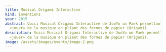 ```yaml
---
title: Musical Origami Interactive
kind: inventions
year: 2015
abstract: Voici Musical Origami Interactive de JooYo un Paek permettant de
  «jouer» de la musique en pliant des formes de papier (Origami).
description: Voici Musical Origami Interactive de JooYo un Paek permettant de
  «jouer» de la musique en pliant des formes de papier (Origami).
image: /assets/images/events/image-2.png
---
```

